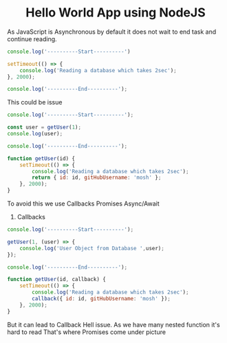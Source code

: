 <h1 align="center">Hello World App using NodeJS</h1>

As JavaScript is Asynchronous by default it does not wait 
to end task and continue reading.

```js
console.log('----------Start----------')

setTimeout(() => {
    console.log('Reading a database which takes 2sec');
}, 2000);

console.log('----------End----------');
```

This could be issue 

```js
console.log('----------Start----------');

const user = getUser(1);
console.log(user);

console.log('----------End----------');

function getUser(id) {
    setTimeout(() => {
        console.log('Reading a database which takes 2sec');
        return { id: id, gitHubUsername: 'mosh' };
    }, 2000);
}
```


To avoid this we use 
Callbacks 
Promises 
Async/Await 

1. Callbacks

```js
console.log('----------Start----------');

getUser(1, (user) => {
    console.log('User Object from Database ',user);
});

console.log('----------End----------');

function getUser(id, callback) {
    setTimeout(() => {
        console.log('Reading a database which takes 2sec');
        callback({ id: id, gitHubUsername: 'mosh' });
    }, 2000);
}
```

But it can lead to Callback Hell issue.
As we have many nested function it's hard to read 
That's where Promises come under picture
